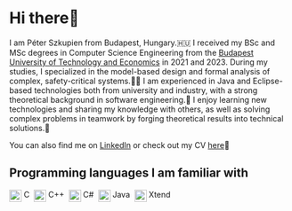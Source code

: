 # Hi there👋

I am Péter Szkupien from Budapest, Hungary.🇭🇺 I received my BSc and MSc degrees in Computer Science Engineering from the [Budapest University of Technology and Economics](https://www.bme.hu/?language=en) in 2021 and 2023. During my studies, I specialized in the model-based design and formal analysis of complex, safety-critical systems.🧑‍🎓 I am experienced in Java and Eclipse-based technologies both from university and industry, with a strong theoretical background in software engineering.💪 I enjoy learning new technologies and sharing my knowledge with others, as well as solving complex problems in teamwork by forging theoretical results into technical solutions.🚀

You can also find me on [LinkedIn](https://www.linkedin.com/in/peterszkupien/) or check out my CV [here](https://github.com/szkupienpeti/cv/blob/main/peter-szkupien-cv.pdf)📄

## Programming languages I am familiar with
<a href="https://en.wikipedia.org/wiki/C_(programming_language)" target="_blank"><img src="https://github.com/get-icon/geticon/raw/master/icons/c.svg"
  alt="C" align=top width="22px" height="22px" /></a><span>&nbsp;C&nbsp;</span>
<a href="https://cplusplus.com/" target="_blank"><img src="https://github.com/get-icon/geticon/raw/master/icons/c-plusplus.svg"
  alt="C++" align=top width="22px" height="22px" /></a><span>&nbsp;C++&nbsp;</span>
<a href="https://learn.microsoft.com/en-us/dotnet/csharp/" target="_blank"><img src="https://github.com/get-icon/geticon/raw/master/icons/c-sharp.svg"
  alt="C#" align=top width="22px" height="22px" /></a><span>&nbsp;C#&nbsp;</span>
<a href="https://www.java.com/en/" target="_blank"><img src="https://github.com/get-icon/geticon/raw/master/icons/java.svg"
  alt="Java" align=top width="22px" height="22px" /></a><span>&nbsp;Java&nbsp;</span>
<a href="https://www.eclipse.org/xtend/" target="_blank"><img src="https://github.com/get-icon/geticon/raw/master/icons/xtend.svg"
  alt="Xtend" align=top width="22px" height="22px" /></a><span>&nbsp;Xtend&nbsp;</span>
      
